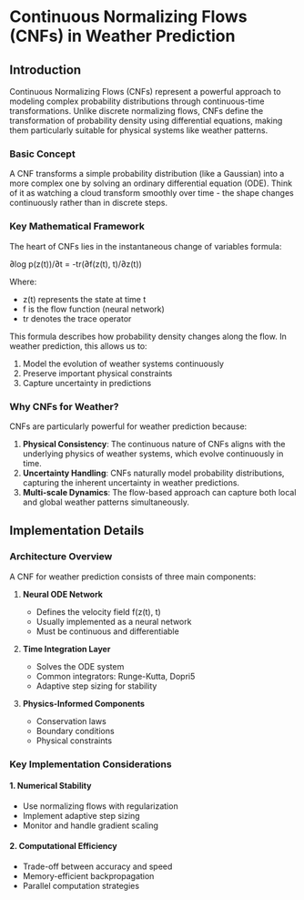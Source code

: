 # Continuous Normalizing Flows (CNFs) in Weather Prediction

## Introduction

Continuous Normalizing Flows (CNFs) represent a powerful approach to modeling complex probability distributions through continuous-time transformations. Unlike discrete normalizing flows, CNFs define the transformation of probability density using differential equations, making them particularly suitable for physical systems like weather patterns.

### Basic Concept

A CNF transforms a simple probability distribution (like a Gaussian) into a more complex one by solving an ordinary differential equation (ODE). Think of it as watching a cloud transform smoothly over time - the shape changes continuously rather than in discrete steps.

### Key Mathematical Framework

The heart of CNFs lies in the instantaneous change of variables formula:

∂log p(z(t))/∂t = -tr(∂f(z(t), t)/∂z(t))

Where:
- z(t) represents the state at time t
- f is the flow function (neural network)
- tr denotes the trace operator

This formula describes how probability density changes along the flow. In weather prediction, this allows us to:
1. Model the evolution of weather systems continuously
2. Preserve important physical constraints
3. Capture uncertainty in predictions

### Why CNFs for Weather?

CNFs are particularly powerful for weather prediction because:

1. **Physical Consistency**: The continuous nature of CNFs aligns with the underlying physics of weather systems, which evolve continuously in time.
2. **Uncertainty Handling**: CNFs naturally model probability distributions, capturing the inherent uncertainty in weather predictions.
3. **Multi-scale Dynamics**: The flow-based approach can capture both local and global weather patterns simultaneously.

## Implementation Details

### Architecture Overview

A CNF for weather prediction consists of three main components:

1. **Neural ODE Network**
   - Defines the velocity field f(z(t), t)
   - Usually implemented as a neural network
   - Must be continuous and differentiable

2. **Time Integration Layer**
   - Solves the ODE system
   - Common integrators: Runge-Kutta, Dopri5
   - Adaptive step sizing for stability

3. **Physics-Informed Components**
   - Conservation laws
   - Boundary conditions
   - Physical constraints

### Key Implementation Considerations

#### 1. Numerical Stability
- Use normalizing flows with regularization
- Implement adaptive step sizing
- Monitor and handle gradient scaling

#### 2. Computational Efficiency
- Trade-off between accuracy and speed
- Memory-efficient backpropagation
- Parallel computation strategies
